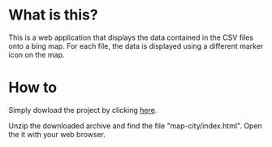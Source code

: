<h1>What is this?</h1>
This is a web application that displays the data contained in the CSV files onto a bing map. For each file, the data is displayed using a different marker icon on the map.

<h1>How to</h1>
Simply dowload the project by clicking <a href="https://github.com/henricksnowden/mapcity/archive/master.zip"> here</a>.

Unzip the downloaded archive and find the file "map-city/index.html". Open the it with your web browser.
